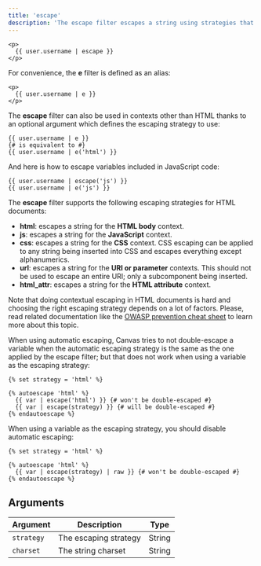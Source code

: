 ```yaml
---
title: 'escape'
description: 'The escape filter escapes a string using strategies that depend on the context'
---
```


```canvas {% process=false %}
<p>
  {{ user.username | escape }}
</p>
```

For convenience, the **e** filter is defined as an alias:

```canvas {% process=false %}
<p>
  {{ user.username | e }}
</p>
```

The **escape** filter can also be used in contexts other than HTML thanks to an optional argument which defines the escaping strategy to use:

```canvas {% process=false %}
{{ user.username | e }}
{# is equivalent to #}
{{ user.username | e('html') }}
```

And here is how to escape variables included in JavaScript code:

```canvas {% process=false %}
{{ user.username | escape('js') }}
{{ user.username | e('js') }}
```

The **escape** filter supports the following escaping strategies for HTML documents:

- **html**: escapes a string for the **HTML body** context.
- **js**: escapes a string for the **JavaScript** context.
- **css**: escapes a string for the **CSS** context. CSS escaping can be applied to any string being inserted into CSS and escapes everything except alphanumerics.
- **url**: escapes a string for the **URI or parameter** contexts. This should not be used to escape an entire URI; only a subcomponent being inserted.
- **html_attr**: escapes a string for the **HTML attribute** context.

Note that doing contextual escaping in HTML documents is hard and choosing the right escaping strategy depends on a lot of factors. Please, read related documentation like the [OWASP prevention cheat sheet](https://github.com/OWASP/CheatSheetSeries/blob/master/cheatsheets/Cross_Site_Scripting_Prevention_Cheat_Sheet.md) to learn more about this topic.

When using automatic escaping, Canvas tries to not double-escape a variable when the automatic escaping strategy is the same as the one applied by the escape filter; but that does not work when using a variable as the escaping strategy:

```canvas {% process=false %}
{% set strategy = 'html' %}

{% autoescape 'html' %}
  {{ var | escape('html') }} {# won't be double-escaped #}
  {{ var | escape(strategy) }} {# will be double-escaped #}
{% endautoescape %}
```

When using a variable as the escaping strategy, you should disable automatic escaping:

```canvas {% process=false %}
{% set strategy = 'html' %}

{% autoescape 'html' %}
  {{ var | escape(strategy) | raw }} {# won't be double-escaped #}
{% endautoescape %}
```

## Arguments

Argument    | Description           | Type
----------- | --------------------- | -------
`strategy`  | The escaping strategy | String
`charset`   | The string charset    | String
